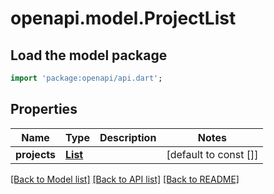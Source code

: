 # openapi.model.ProjectList

## Load the model package

```dart
import 'package:openapi/api.dart';
```

## Properties

| Name         | Type                                  | Description | Notes                 |
| ------------ | ------------------------------------- | ----------- | --------------------- |
| **projects** | [**List<ProjectDto>**](ProjectDto.md) |             | [default to const []] |

[[Back to Model list]](../README.md#documentation-for-models) [[Back to API list]](../README.md#documentation-for-api-endpoints) [[Back to README]](../README.md)
